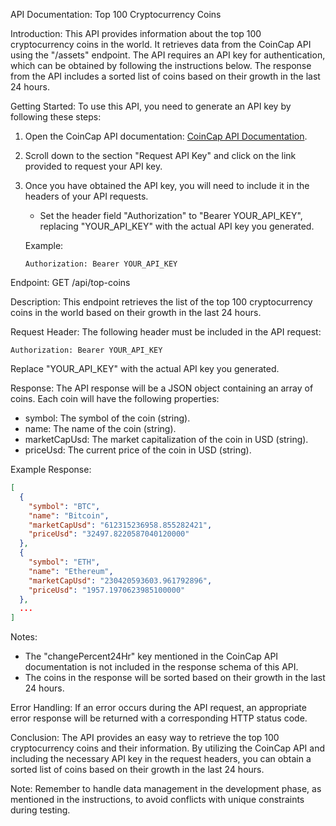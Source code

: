 API Documentation: Top 100 Cryptocurrency Coins

Introduction:
This API provides information about the top 100 cryptocurrency coins in the world. It retrieves data from the CoinCap API using the "/assets" endpoint. The API requires an API key for authentication, which can be obtained by following the instructions below. The response from the API includes a sorted list of coins based on their growth in the last 24 hours.

Getting Started:
To use this API, you need to generate an API key by following these steps:

1. Open the CoinCap API documentation: [CoinCap API Documentation](https://docs.coincap.io/).

2. Scroll down to the section "Request API Key" and click on the link provided to request your API key.

3. Once you have obtained the API key, you will need to include it in the headers of your API requests.

   - Set the header field "Authorization" to "Bearer YOUR_API_KEY", replacing "YOUR_API_KEY" with the actual API key you generated.

   Example:
   ```
   Authorization: Bearer YOUR_API_KEY
   ```

Endpoint:
GET /api/top-coins

Description:
This endpoint retrieves the list of the top 100 cryptocurrency coins in the world based on their growth in the last 24 hours.

Request Header:
The following header must be included in the API request:

```
Authorization: Bearer YOUR_API_KEY
```

Replace "YOUR_API_KEY" with the actual API key you generated.

Response:
The API response will be a JSON object containing an array of coins. Each coin will have the following properties:

- symbol: The symbol of the coin (string).
- name: The name of the coin (string).
- marketCapUsd: The market capitalization of the coin in USD (string).
- priceUsd: The current price of the coin in USD (string).

Example Response:
```json
[
  {
    "symbol": "BTC",
    "name": "Bitcoin",
    "marketCapUsd": "612315236958.855282421",
    "priceUsd": "32497.8220587040120000"
  },
  {
    "symbol": "ETH",
    "name": "Ethereum",
    "marketCapUsd": "230420593603.961792896",
    "priceUsd": "1957.1970623985100000"
  },
  ...
]
```

Notes:
- The "changePercent24Hr" key mentioned in the CoinCap API documentation is not included in the response schema of this API.
- The coins in the response will be sorted based on their growth in the last 24 hours.

Error Handling:
If an error occurs during the API request, an appropriate error response will be returned with a corresponding HTTP status code.

Conclusion:
The API provides an easy way to retrieve the top 100 cryptocurrency coins and their information. By utilizing the CoinCap API and including the necessary API key in the request headers, you can obtain a sorted list of coins based on their growth in the last 24 hours.

Note: Remember to handle data management in the development phase, as mentioned in the instructions, to avoid conflicts with unique constraints during testing.